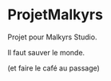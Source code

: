 # ProjetMalkyrs
Projet pour Malkyrs Studio.

Il faut sauver le monde.

 (et faire le café au passage)
